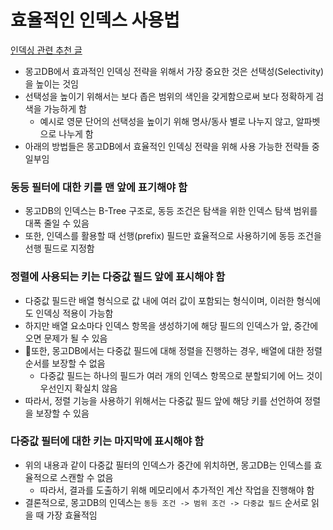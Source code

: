 # 효율적인 인덱스 사용법

[인덱싱 관련 추천 글](https://blog.ull.im/engineering/2019/04/05/mongodb-indexing-strategy.html)

* 몽고DB에서 효과적인 인덱싱 전략을 위해서 가장 중요한 것은 선택성(Selectivity)을 높이는 것임
* 선택성을 높이기 위해서는 보다 좁은 범위의 색인을 갖게함으로써 보다 정확하게 검색을 가능하게 함
	* 예시로 영문 단어의 선택성을 높이기 위해 명사/동사 별로 나누지 않고, 알파벳으로 나누게 함
* 아래의 방법들은 몽고DB에서 효율적인 인덱싱 전략을 위해 사용 가능한 전략들 중 일부임

### 동등 필터에 대한 키를 맨 앞에 표기해야 함

* 몽고DB의 인덱스는 B-Tree 구조로, 동등 조건은 탐색을 위한 인덱스 탐색 범위를 대폭 줄일 수 있음
* 또한, 인덱스를 활용할 때 선행(prefix) 필드만 효율적으로 사용하기에 동등 조건을 선행 필드로 지정함

### 정렬에 사용되는 키는 다중값 필드 앞에 표시해야 함

* 다중값 필드란 배열 형식으로 값 내에 여러 값이 포함되는 형식이며, 이러한 형식에도 인덱싱 적용이 가능함
* 하지만 배열 요소마다 인덱스 항목을 생성하기에 해당 필드의 인덱스가 앞, 중간에 오면 문제가 될 수 있음
* 또한, 몽고DB에서는 다중값 필드에 대해 정렬을 진행하는 경우, 배열에 대한 정렬 순서를 보장할 수 없음
	* 다중값 필드는 하나의 필드가 여러 개의 인덱스 항목으로 분할되기에 어느 것이 우선인지 확실치 않음
* 따라서, 정렬 기능을 사용하기 위해서는 다중값 필드 앞에 해당 키를 선언하여 정렬을 보장할 수 있음

### 다중값 필터에 대한 키는 마지막에 표시해야 함

* 위의 내용과 같이 다중값 필터의 인덱스가 중간에 위치하면, 몽고DB는 인덱스를 효율적으로 스캔할 수 없음
	* 따라서, 결과를 도출하기 위해 메모리에서 추가적인 계산 작업을 진행해야 함
* 결론적으로, 몽고DB의 인덱스는 `동등 조건 -> 범위 조건 -> 다중값 필드` 순서로 읽을 때 가장 효율적임